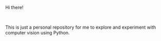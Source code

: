 <p> Hi there! </p>
<br>
<p> This is just a personal repository for me to explore and experiment with computer vision using Python. </p>
